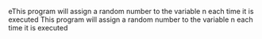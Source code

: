  eThis program will assign a random number to the variable n each time it is executed
This program will assign a random number to the variable n each time it is executed
